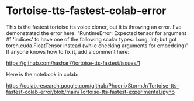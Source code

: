 # Tortoise-tts-fastest-colab-error
This is the fastest tortoise tts voice cloner, but it is throwing an error. I've demonstrated the error here. "RuntimeError: Expected tensor for argument #1 'indices' to have one of the following scalar types: Long, Int; but got torch.cuda.FloatTensor instead (while checking arguments for embedding)" If anyone knows how to fix it, add a comment here: 

https://github.com/hashar7/tortoise-tts-fastest/issues/1

Here is the notebook in colab:

https://colab.research.google.com/github/PhoenixStormJr/Tortoise-tts-fastest-colab-error/blob/main/Tortoise-tts-fastest-experimental.ipynb
